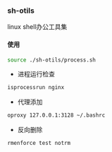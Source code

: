 ### sh-otils
linux shell办公工具集

#### 使用

```sh
source ./sh-otils/process.sh
```

- 进程运行检查

```sh
isprocessrun nginx
```

- 代理添加

```sh
oproxy 127.0.0.1:3128 ~/.bashrc
```

- 反向删除
```sh
rmenforce test notrm
```
 
